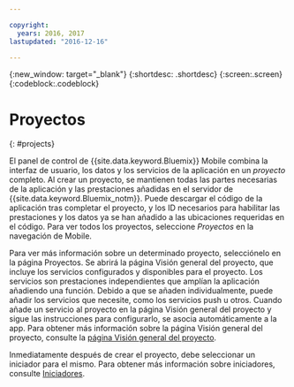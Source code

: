 ```yaml
---

copyright:
  years: 2016, 2017
lastupdated: "2016-12-16"

---
```

{:new_window: target="_blank"}
{:shortdesc: .shortdesc}
{:screen:.screen}
{:codeblock:.codeblock}

# Proyectos
{: #projects}

El panel de control de {{site.data.keyword.Bluemix}} Mobile combina la interfaz de usuario, los datos y los servicios de la aplicación en un *proyecto* completo. Al crear un proyecto, se mantienen todas las partes necesarias de la aplicación y las prestaciones añadidas en el servidor de {{site.data.keyword.Bluemix_notm}}. Puede descargar el código de la aplicación tras completar el proyecto, y los ID necesarios para habilitar las prestaciones y los datos ya se han añadido a las ubicaciones requeridas en el código. Para ver todos los proyectos, seleccione *Proyectos* en la navegación de Mobile.  

Para ver más información sobre un determinado proyecto, selecciónelo en la página Proyectos. Se abrirá la página Visión general del proyecto, que incluye los servicios configurados y disponibles para el proyecto. Los servicios son prestaciones independientes que amplían la aplicación añadiendo una función. Debido a que se añaden individualmente, puede añadir los servicios que necesite, como los servicios push u otros. Cuando añade un servicio al proyecto en la página Visión general del proyecto y sigue las instrucciones para configurarlo, se asocia automáticamente a la app. Para obtener más información sobre la página Visión general del proyecto, consulte la [página Visión general del proyecto](project_overview_page.html). 

Inmediatamente después de crear el proyecto, debe seleccionar un iniciador para el mismo.  Para obtener más información sobre iniciadores, consulte [Iniciadores](starters.html).
